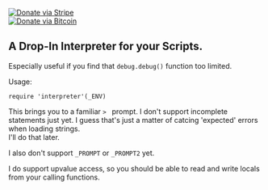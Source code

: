 [![Donate via Stripe](https://img.shields.io/badge/Donate-Stripe-green.svg)](https://buy.stripe.com/00gbJZ0OdcNs9zi288)<br>
[![Donate via Bitcoin](https://img.shields.io/badge/Donate-Bitcoin-green.svg)](bitcoin:37fsp7qQKU8XoHZGRQvVzQVP8FrEJ73cSJ)<br>

## A Drop-In Interpreter for your Scripts.

Especially useful if you find that `debug.debug()` function too limited.

Usage:

	require 'interpreter'(_ENV)

This brings you to a familiar `> ` prompt.
I don't support incomplete statements just yet.
I guess that's just a matter of catcing 'expected' errors when loading strings.  
I'll do that later.

I also don't support `_PROMPT` or `_PROMPT2` yet.

I do support upvalue access, so you should be able to read and write locals from your calling functions.
